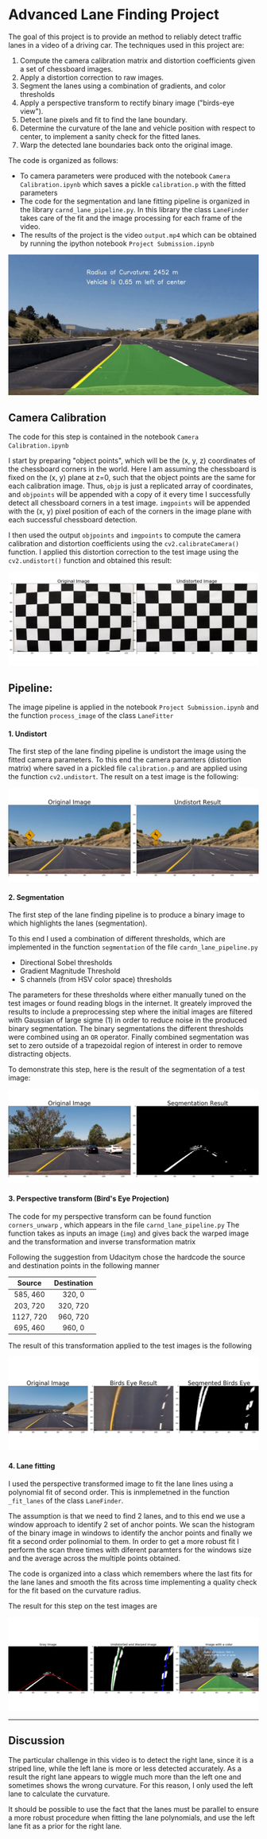
# Advanced Lane Finding Project 

The goal of this project is to provide an method to reliably detect traffic lanes in a video of a driving car.
The techniques used in this project are:

1. Compute the camera calibration matrix and distortion coefficients given a set of chessboard images.
2. Apply a distortion correction to raw images.
3. Segment the lanes using a combination of gradients, and color thresholds
4. Apply a perspective transform to rectify binary image ("birds-eye view").
5. Detect lane pixels and fit to find the lane boundary.
6. Determine the curvature of the lane and vehicle position with respect to center, 
to implement a sanity check for the fitted lanes.
7. Warp the detected lane boundaries back onto the original image.

The code is organized as follows:

- To camera parameters were produced with the notebook  `Camera Calibration.ipynb`  which saves a pickle `calibration.p` 
with the fitted parameters
- The code for the segmentation and lane fitting pipeline is organized in the library `carnd_lane_pipeline.py`. 
  In this  library the class `LaneFinder` takes care of the fit and the image processing for each frame of the video.
- The results of the project is the video `output.mp4` which can be obtained by running the ipython notebook `Project Submission.ipynb`


![Output Gif](output.gif)

[//]: # (Image References)

[image0]: output_images/chessboard_distortion.png "Chessboard"
[image1]: output_images/undistorted.png "Undistorted"
[image2]: output_images/segmentation.png "Undistorted"
[image3]: output_images/beye.png "Undistorted"
[image4]: output_images/lane_finder.png "Undistorted"


## Camera Calibration
The code for this step is contained in the notebook `Camera Calibration.ipynb`  

I start by preparing "object points", which will be the (x, y, z) coordinates of the chessboard corners in the world. Here I am assuming the chessboard is fixed on the (x, y) plane at z=0, such that the object points are the same for each calibration image.  Thus, `objp` is just a replicated array of coordinates, and `objpoints` will be appended with a copy of it every time I successfully detect all chessboard corners in a test image.  `imgpoints` will be appended with the (x, y) pixel position of each of the corners in the image plane with each successful chessboard detection.  

I then used the output `objpoints` and `imgpoints` to compute the camera calibration and distortion coefficients using the `cv2.calibrateCamera()` function.  I applied this distortion correction to the test image using the `cv2.undistort()` function and obtained this result: 

![alt text][image0]

## Pipeline:

The image pipeline is applied in the notebook `Project Submission.ipynb` and the function `process_image` of the class `LaneFitter`

#### 1. Undistort
The first step of the lane finding pipeline is undistort the image using the fitted camera parameters.
To this end the camera paramters (distortion matrix) where saved in a pickled file `calibration.p` and are applied
using the function `cv2.undistort`. The result on a test image is the following:


![alt text][image1]


#### 2. Segmentation
The first step of the lane finding pipeline is to produce a binary image to which highlights the lanes (segmentation).

To this end I used a combination of different thresholds, which are implemented  in the function `segmentation` 
of the file `cardn_lane_pipeline.py`

- Directional Sobel thresholds
- Gradient Magnitude Threshold
- S channels (from HSV color space) thresholds

The parameters for these thresholds where either manually tuned on the test images or found reading blogs in the internet.
It greately improved the results to include a preprocessing step where the initial images are filtered with Gaussian 
of large sigme (1) in order to reduce noise in the produced binary segmentation. The binary segmentations the different 
thresholds were combined using an `OR` operator. Finally combined segmentation was set to zero outside of a trapezoidal region of 
interest in order to remove distracting objects.

To demonstrate this step, here is the result of the segmentation of a test image:

![alt text][image2]

#### 3. Perspective transform (Bird's Eye Projection)

The code for my perspective transform can be found function `corners_unwarp` , which appears in the file `carnd_lane_pipeline.py` 
The function takes as inputs an image (`img`) and gives back the warped image and the transformation and inverse transformation matrix 

Following the suggestion from Udacitym chose the hardcode the source and destination points in the following manner

| Source        | Destination   | 
|:-------------:|:-------------:| 
| 585, 460      | 320, 0        | 
| 203, 720      | 320, 720      |
| 1127, 720     | 960, 720      |
| 695, 460      | 960, 0        |

The result of this transformation applied to the test images is the following

![alt text][image3]

#### 4. Lane fitting

I used the perspective transformed image to fit the lane lines using a polynomial fit of second order.
This is inmplemetned in the function `_fit_lanes` of the class `LaneFinder`. 

The assumption is that we need to find 2 lanes, and to this end we use a window approach to identify 2 set of anchor points.
We scan the histogram of the binary image in windows to identify the anchor points and finally we fit a
second order polinomial to them. In order to get a more robust fit I perform the scan three times with diferent paramters
for the windows size and the average across the multiple points obtained.

The code is organized into a class which remembers where the last fits for the lane lanes and smooth the fits across time
implementing a quality check for the fit based on the curvature radius.

The result for this step on the test images are

![alt text][image4]


---

## Discussion

The particular challenge in this video is to detect the right lane, since it is a striped line, while the left lane is more or less detected accurately.
As a result the right lane appears to wiggle much more than the left one and sometimes shows the wrong curvature.
For this reason, I only used the left lane to calculate the curvature. 

It should be possible to use the fact that the lanes must be parallel to ensure a more robust procedure when 
fitting the lane polynomials, and use the left lane fit as a prior for the right lane.